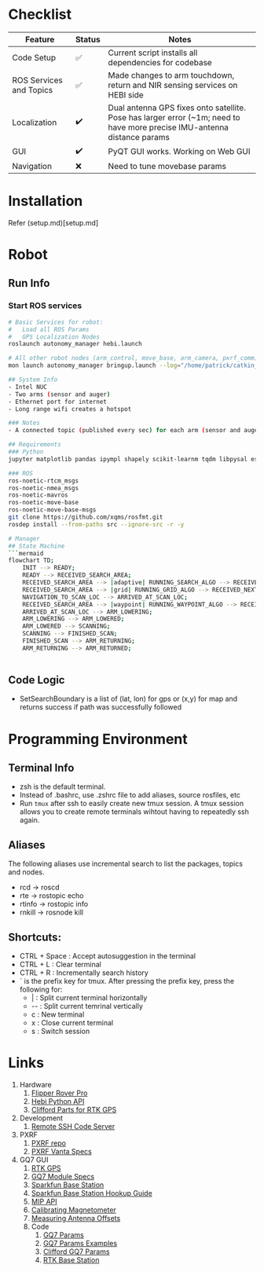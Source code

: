 # Checklist
| Feature                 | Status             | Notes                                                                                                                    |
| ----------------------- | ------------------ | ------------------------------------------------------------------------------------------------------------------------ |
| Code Setup              | ✅                  | Current script installs all dependencies for codebase                                                                    |
| ROS Services and Topics | :white_check_mark: | Made changes to arm touchdown, return and NIR sensing services on HEBI side                                              |
| Localization            | :heavy_check_mark: | Dual antenna GPS fixes onto satellite. Pose has larger error (~1m; need to have more precise IMU-antenna distance params |
| GUI                     | :heavy_check_mark: | PyQT GUI works. Working on Web GUI                                                                                       |
| Navigation              | ❌                  | Need to tune movebase params                                                                                             |

# Installation
Refer (setup.md)[setup.md]

# Robot
## Run Info
### Start ROS services
```bash
# Basic Services for robot:
#   Load all ROS Params
#   GPS Localization Nodes
roslaunch autonomy_manager hebi.launch

# All other robot nodes (arm_control, move_base, arm_camera, pxrf_comm)
mon launch autonomy_manager bringup.launch --log="/home/patrick/catkin_ws/src/logs/$(date '+%Y-%m-%d-%H:%M:%S').log" --stop-timeout=10

## System Info
- Intel NUC
- Two arms (sensor and auger)
- Ethernet port for internet
- Long range wifi creates a hotspot

### Notes
- A connected topic (published every sec) for each arm (sensor and auger) to tell you whether the arm is connected (using hebi-lookup)

## Requirements
### Python
jupyter matplotlib pandas ipympl shapely scikit-learnm tqdm libpysal esda pyqtdarktheme jupyter-matplotlib colorama

### ROS
ros-noetic-rtcm_msgs
ros-noetic-nmea_msgs
ros-noetic-mavros
ros-noetic-move-base 
ros-noetic-move-base-msgs
git clone https://github.com/xqms/rosfmt.git
rosdep install --from-paths src --ignore-src -r -y

# Manager
## State Machine
```mermaid
flowchart TD;
    INIT --> READY;
    READY --> RECEIVED_SEARCH_AREA;
    RECEIVED_SEARCH_AREA --> |adaptive| RUNNING_SEARCH_ALGO --> RECEIVED_NEXT_SCAN_LOC --> NAVIGATION_TO_SCAN_LOC;
    RECEIVED_SEARCH_AREA --> |grid| RUNNING_GRID_ALGO --> RECEIVED_NEXT_SCAN_LOC --> NAVIGATION_TO_SCAN_LOC;
    NAVIGATION_TO_SCAN_LOC --> ARRIVED_AT_SCAN_LOC;
    RECEIVED_SEARCH_AREA --> |waypoint| RUNNING_WAYPOINT_ALGO --> RECEIVED_NEXT_SCAN_LOC --> NAVIGATION_TO_SCAN_LOC;
    ARRIVED_AT_SCAN_LOC --> ARM_LOWERING;
    ARM_LOWERING --> ARM_LOWERED;
    ARM_LOWERED --> SCANNING;
    SCANNING --> FINISHED_SCAN;
    FINISHED_SCAN --> ARM_RETURNING;
    ARM_RETURNING --> ARM_RETURNED;
    
```
## Code Logic
- SetSearchBoundary is a list of (lat, lon) for gps or (x,y) for map and returns success if path was successfully followed


# Programming Environment
## Terminal Info
- zsh is the default terminal. 
- Instead of .bashrc, use .zshrc file to add aliases, source rosfiles, etc
- Run `tmux` after ssh to easily create new tmux session. A tmux session allows you to create remote terminals wihtout having to repeatedly ssh again.

## Aliases
The following aliases use incremental search to list the packages, topics and nodes.
- rcd -> roscd
- rte -> rostopic echo
- rtinfo -> rostopic info
- rnkill -> rosnode kill

## Shortcuts:
- CTRL + Space : Accept autosuggestion in the terminal
- CTRL + L : Clear terminal
- CTRL + R : Incrementally search history
- ` is the prefix key for tmux. After pressing the prefix key, press the following for:
  - | : Split current terminal horizontally
  - -- : Split current temrinal vertically
  - c : New terminal
  - x : Close current terminal
  - s : Switch session


# Links
1. Hardware
   1. [Flipper Rover Pro](https://roverrobotics.com/products/flipper-pro-unmanned-ground-vehicle-ros2-robot)
   2. [Hebi Python API](http://docs.hebi.us/tools.html#python-api)
   3. [Clifford Parts for RTK GPS](https://cmu.app.box.com/file/983972334542?s=4fbow8q6s7l7qhiz32eurrs9au0b984r)
2. Development
   1. [Remote SSH Code Server](https://code.visualstudio.com/docs/remote/ssh)
4. PXRF
    1.  [PXRF repo](https://github.com/robomechanics/PXRF)
    2.  [PXRF Vanta Specs](https://www.olympus-ims.com/en/xrf-analyzers/handheld/vanta/#!cms[focus]=cmsContent14332)
5. GQ7 GUI
   1. [RTK GPS](https://s3.amazonaws.com/files.microstrain.com/GQ7+User+Manual/user_manual_content/RTK/3DM%20RTK%20Integration.htm)
   2. [GQ7 Module Specs](https://www.microstrain.com/sites/default/files/8400-0139%20REV%20B.pdf)
   3. [Sparkfun Base Station](https://www.sparkfun.com/products/retired/19029)
   4. [Sparkfun Base Station Hookup Guide](https://learn.sparkfun.com/tutorials/sparkfun-rtk-facet-l-band-hookup-guide)
   5.  [MIP API](https://www.microstrain.com/sites/default/files/3dm-gx5-35_dcp_manual_8500-0068_0.pdf)
   6.  [Calibrating Magnetometer](https://s3.amazonaws.com/files.microstrain.com/GQ7+User+Manual/user_manual_content/installation/Magnetometer%20Calibration.htm)
   7.  [Measuring Antenna Offsets](https://s3.amazonaws.com/files.microstrain.com/GQ7+User+Manual/user_manual_content/installation/Antenna.htm#How)
   8.  Code
       1.  [GQ7 Params](https://github.com/LORD-MicroStrain/microstrain_inertial_driver_common/blob/6d62789b0492e28a0e4b86be8b4dc0e562d08a5e/config/params.yml#L114)
       2.  [GQ7 Params Examples](https://github.com/LORD-MicroStrain/microstrain_inertial/tree/ros/microstrain_inertial_examples)
       3.  [Clifford GQ7 Params](https://github.com/robomechanics/clifford_vesc/blob/main/config/rtk_microstrain.yaml)
       4.  [RTK Base Station](https://github.com/robomechanics/rtk_base)
